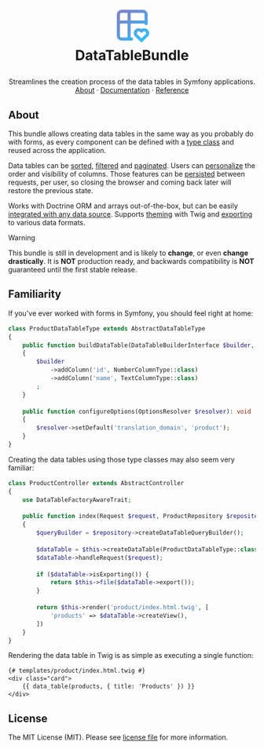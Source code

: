 <h1>
    <p align="center">
        <img width="75px" src="./docs/src/public/logo.png"/>
        <br>DataTableBundle
    </p>
</h1>

<p align="center">
    Streamlines the creation process of the data tables in Symfony applications.
    <br />
    <a href="#about">About</a>
    ·
    <a href="https://data-table-bundle.swroblewski.pl/">Documentation</a>
    ·
    <a href="https://https://data-table-bundle.swroblewski.pl/reference/types/data-table.html">Reference</a>
  </p>
</p>


## About

This bundle allows creating data tables in the same way as you probably do with forms, as
every component can be defined with a [type class] and reused across the application.

[type class]: https://data-table-bundle.swroblewski.pl/docs/introduction#similarity-to-form-component

Data tables can be [sorted], [filtered] and [paginated]. Users can [personalize] the order 
and visibility of columns. Those features can be [persisted] between requests, per user,
so closing the browser and coming back later will restore the previous state.

[sorted]: https://data-table-bundle.swroblewski.pl/docs/features/sorting
[filtered]: https://data-table-bundle.swroblewski.pl/docs/features/filtering
[paginated]: https://data-table-bundle.swroblewski.pl/docs/features/pagination
[personalize]: https://data-table-bundle.swroblewski.pl/docs/features/personalization
[persisted]: https://data-table-bundle.swroblewski.pl/docs/features/persistence

Works with Doctrine ORM and arrays out-of-the-box, but can be easily [integrated with any data source].
Supports [theming] with Twig and [exporting] to various data formats.

[integrated with any data source]: https://data-table-bundle.swroblewski.pl/docs/features/extensibility.html#proxy-queries
[theming]: https://data-table-bundle.swroblewski.pl/docs/features/theming
[exporting]: https://data-table-bundle.swroblewski.pl/docs/features/exporting

> [!WARNING]
> This bundle is still in development and is likely to **change**, or even **change drastically**.
> It is **NOT** production ready, and backwards compatibility is **NOT** guaranteed until the first stable release. 


## Familiarity

If you've ever worked with forms in Symfony, you should feel right at home:

```php
class ProductDataTableType extends AbstractDataTableType
{
    public function buildDataTable(DataTableBuilderInterface $builder, array $options): void
    {
        $builder
            ->addColumn('id', NumberColumnType::class)
            ->addColumn('name', TextColumnType::class)
        ;
    }
    
    public function configureOptions(OptionsResolver $resolver): void
    {
        $resolver->setDefault('translation_domain', 'product');
    }
}
```

Creating the data tables using those type classes may also seem very familiar:

```php
class ProductController extends AbstractController
{
    use DataTableFactoryAwareTrait;
    
    public function index(Request $request, ProductRepository $repository): Response
    {
        $queryBuilder = $repository->createDataTableQueryBuilder();
        
        $dataTable = $this->createDataTable(ProductDataTableType::class, $queryBuilder);
        $dataTable->handleRequest($request);
        
        if ($dataTable->isExporting()) {
            return $this->file($dataTable->export());
        }
        
        return $this->render('product/index.html.twig', [
            'products' => $dataTable->createView(),
        ])
    }
}
```

Rendering the data table in Twig is as simple as executing a single function:

```twig
{# templates/product/index.html.twig #}
<div class="card">
    {{ data_table(products, { title: 'Products' }) }}
</div>
```


## License

The MIT License (MIT). Please see [license file](LICENSE) for more information.
